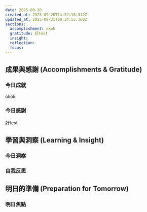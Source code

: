 ```yaml
---
date: 2025-09-20
created_at: 2025-09-20T14:52:16.312Z
updated_at: 2025-09-21T00:34:55.360Z
sections:
  accomplishment: okok
  gratitude: 好test
  insight: 
  reflection: 
  focus: 
---
```


## 成果與感謝 (Accomplishments & Gratitude)
### 今日成就
okok

### 今日感謝
好test

## 學習與洞察 (Learning & Insight)
### 今日洞察


### 自我反思


## 明日的準備 (Preparation for Tomorrow)
### 明日焦點
